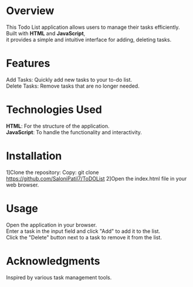 # Overview
This Todo List application allows users to manage their tasks efficiently. Built with **HTML** and **JavaScript**,  
it provides a simple and intuitive interface for adding, deleting tasks.

# Features
Add Tasks: Quickly add new tasks to your to-do list.    
Delete Tasks: Remove tasks that are no longer needed.

# Technologies Used
**HTML**: For the structure of the application.  
**JavaScript**: To handle the functionality and interactivity.

# Installation
1]Clone the repository:
Copy: git clone https://github.com/SaloniPatil7/ToDOList
2]Open the index.html file in your web browser.

# Usage
Open the application in your browser.  
Enter a task in the input field and click "Add" to add it to the list.    
Click the "Delete" button next to a task to remove it from the list.  

# Acknowledgments
Inspired by various task management tools.
